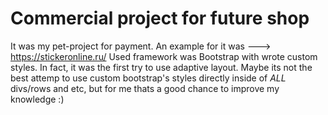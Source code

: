# Commercial project for future shop
It was my pet-project for payment. An example for it was ---> https://stickeronline.ru/
Used framework was Bootstrap with wrote custom styles.
In fact, it was the first try to use adaptive layout. Maybe its not the best attemp to use custom bootstrap's styles directly inside of *ALL* divs/rows and etc, but for  me thats a good chance to improve my knowledge :)
